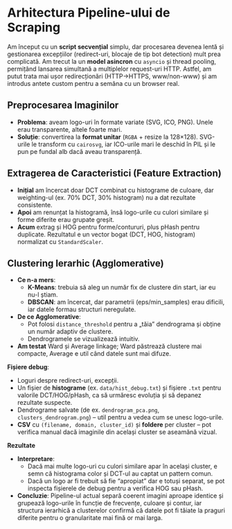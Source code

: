 # Arhitectura Pipeline-ului de Scraping

Am început cu un **script secvențial** simplu, dar procesarea devenea lentă și gestionarea excepțiilor (redirect-uri, blocaje de tip bot detection) mult prea complicată. Am trecut la un **model asincron** cu `asyncio` și thread pooling, permițând lansarea simultană a multiplelor request-uri HTTP. Astfel, am putut trata mai ușor redirecționări (HTTP->HTTPS, www/non-www) și am introdus antete custom pentru a semăna cu un browser real.

## Preprocesarea Imaginilor

- **Problema**: aveam logo-uri în formate variate (SVG, ICO, PNG). Unele erau transparente, altele foarte mari.
- **Soluție**: convertirea la **format unitar** (`RGBA` + resize la 128×128). SVG-urile le transform cu `cairosvg`, iar ICO-urile mari le deschid în PIL și le pun pe fundal alb dacă aveau transparență.

## Extragerea de Caracteristici (Feature Extraction)

- **Inițial** am încercat doar DCT combinat cu histograme de culoare, dar weighting-ul (ex. 70% DCT, 30% histogram) nu a dat rezultate consistente.  
- **Apoi** am renunțat la histogramă, însă logo-urile cu culori similare și forme diferite erau grupate greșit.  
- **Acum** extrag și HOG pentru forme/contururi, plus pHash pentru duplicate. Rezultatul e un vector bogat (DCT, HOG, histogram) normalizat cu `StandardScaler`.

## Clustering Ierarhic (Agglomerative)

- **Ce n-a mers**:
  - **K-Means**: trebuia să aleg un număr fix de clustere din start, iar eu nu-l știam.
  - **DBSCAN**: am încercat, dar parametrii (eps/min_samples) erau dificili, iar datele formau structuri neregulate.
- **De ce Agglomerative**:
  - Pot folosi `distance_threshold` pentru a „tăia” dendrograma și obține un număr adaptiv de clustere.
  - Dendrogramele se vizualizează intuitiv.  
- **Am testat** Ward și Average linkage; Ward păstrează clustere mai compacte, Average e util când datele sunt mai difuze.


**Fișiere debug**:
  - Loguri despre redirect-uri, excepții.  
  - Un fișier de **histograme** (ex. `data/hist_debug.txt`) și fișiere `.txt` pentru valorile DCT/HOG/pHash, ca să urmăresc evoluția și să depanez rezultate suspecte.
  - Dendrograme salvate (de ex. `dendrogram_pca.png`, `clusters_dendrogram.png`) – util pentru a vedea cum se unesc logo-urile.
- **CSV** cu `(filename, domain, cluster_id)` și **foldere** per cluster – pot verifica manual dacă imaginile din același cluster se 
aseamănă vizual.

**Rezultate**
- **Interpretare**:  
  - Dacă mai multe logo-uri cu culori similare apar în același cluster, e semn că histograma color și DCT-ul au captat un pattern comun.  
  - Dacă un logo ar fi trebuit să fie “apropiat” dar e totuși separat, se pot inspecta fișierele de debug pentru a verifica HOG sau pHash.  
- **Concluzie**: Pipeline-ul actual separă coerent imagini aproape identice și grupează logo-urile în funcție de frecvențe, culoare și contur, iar structura ierarhică a clusterelor confirmă că datele pot fi tăiate la praguri diferite pentru o granularitate mai fină or mai larga.


